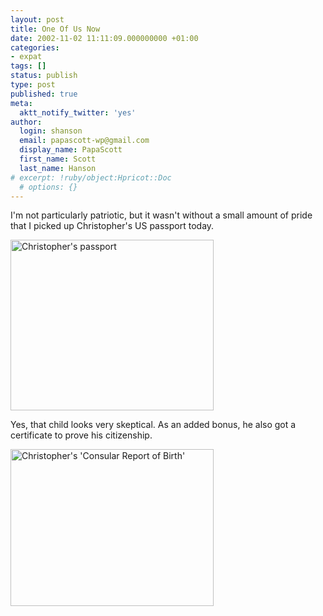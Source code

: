 ```yaml
---
layout: post
title: One Of Us Now
date: 2002-11-02 11:11:09.000000000 +01:00
categories:
- expat
tags: []
status: publish
type: post
published: true
meta:
  aktt_notify_twitter: 'yes'
author:
  login: shanson
  email: papascott-wp@gmail.com
  display_name: PapaScott
  first_name: Scott
  last_name: Hanson
# excerpt: !ruby/object:Hpricot::Doc
  # options: {}
---
```

<p>I'm not particularly patriotic, but it wasn't without a small amount of pride that I picked up Christopher's US passport today.</p>
<p><img alt="Christopher's passport" src="http://www.papascott.de/wordpress/wp-content/uploads/2002/11/crhpass.jpg" width="325" height="273" border="0" /></p>
<p>Yes, that child looks very skeptical. As an added bonus, he also got a certificate to prove his citizenship.</p>
<p><img alt="Christopher's 'Consular Report of Birth'" src="http://www.papascott.de/wordpress/wp-content/uploads/2002/11/crhcert.jpg" width="325" height="251" border="0" /></p>
